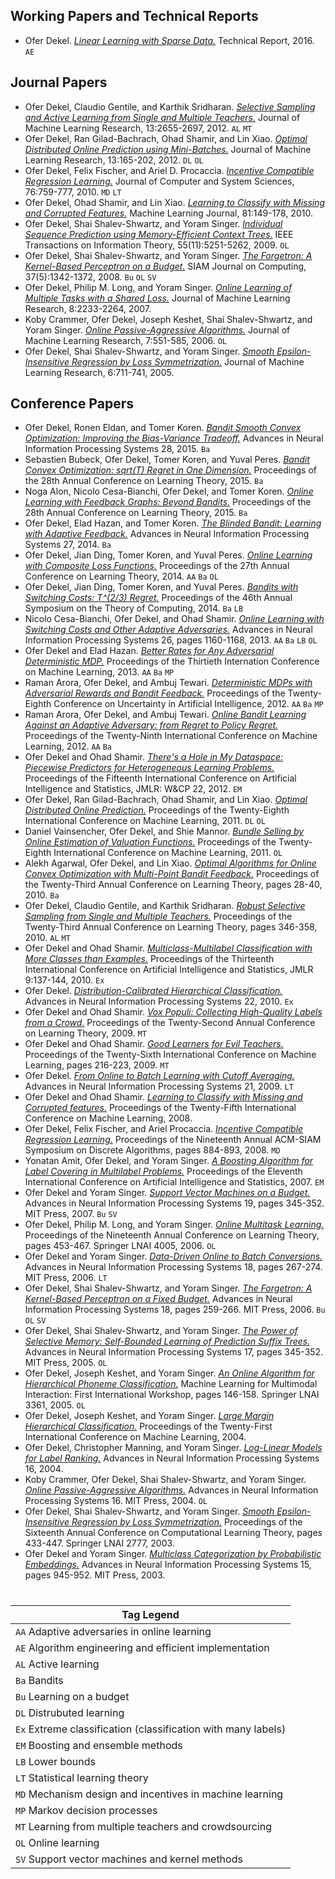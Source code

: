 ## Working Papers and Technical Reports
* Ofer Dekel. [*Linear Learning with Sparse Data.*](pdf/2016Dekel.pdf) Technical Report, 2016. `AE`

## Journal Papers
* Ofer Dekel, Claudio Gentile, and Karthik Sridharan. [*Selective Sampling and Active Learning from Single and Multiple Teachers.*](pdf/2012DekelGeSr.pdf) Journal of Machine Learning Research, 13:2655-2697, 2012. `AL` `MT`
* Ofer Dekel, Ran Gilad-Bachrach, Ohad Shamir, and Lin Xiao. [*Optimal Distributed Online Prediction using Mini-Batches.*](pdf/2012DekelGiShXi.pdf) Journal of Machine Learning Research, 13:165-202, 2012. `DL` `OL`
* Ofer Dekel, Felix Fischer, and Ariel D. Procaccia. [*Incentive Compatible Regression Learning.*](pdf/2010DekelFiPr.pdf) Journal of Computer and System Sciences, 76:759-777, 2010. `MD` `LT`
* Ofer Dekel, Ohad Shamir, and Lin Xiao. [*Learning to Classify with Missing and Corrupted Features.*](pdf/2010DekelShXi.pdf) Machine Learning Journal, 81:149-178, 2010. 
* Ofer Dekel, Shai Shalev-Shwartz, and Yoram Singer. [*Individual Sequence Prediction using Memory-Efficient Context Trees.*](pdf/2009DekelShSi.pdf) IEEE Transactions on Information Theory, 55(11):5251-5262, 2009. `OL`
* Ofer Dekel, Shai Shalev-Shwartz, and Yoram Singer. [*The Forgetron: A Kernel-Based Perceptron on a Budget.*](pdf/2008DekelShSi.pdf) SIAM Journal on Computing, 37(5):1342-1372, 2008. `Bu` `OL` `SV`
* Ofer Dekel, Philip M. Long, and Yoram Singer. [*Online Learning of Multiple Tasks with a Shared Loss.*](pdf/2007DekelLoSi.pdf) Journal of Machine Learning Research, 8:2233-2264, 2007. 
* Koby Crammer, Ofer Dekel, Joseph Keshet, Shai Shalev-Shwartz, and Yoram Singer. [*Online Passive-Aggressive Algorithms.*](pdf/2006CrammerDeKeShSi.pdf) Journal of Machine Learning Research, 7:551-585, 2006. `OL`
* Ofer Dekel, Shai Shalev-Shwartz, and Yoram Singer. [*Smooth Epsilon-Insensitive Regression by Loss Symmetrization.*](pdf/2005DekelShSi.pdf) Journal of Machine Learning Research, 6:711-741, 2005.

## Conference Papers
* Ofer Dekel, Ronen Eldan, and Tomer Koren. [*Bandit Smooth Convex Optimization: Improving the Bias-Variance Tradeoff.*](pdf/2015DekelElKo.pdf) Advances in Neural Information Processing Systems 28, 2015. `Ba`
* Sebastien Bubeck, Ofer Dekel, Tomer Koren, and Yuval Peres. [*Bandit Convex Optimization: sqrt(T) Regret in One Dimension.*](pdf/2015BubeckDeKoPe.pdf) Proceedings of the 28th Annual Conference on Learning Theory, 2015. `Ba`
* Noga Alon, Nicolo Cesa-Bianchi, Ofer Dekel, and Tomer Koren. [*Online Learning with Feedback Graphs: Beyond Bandits.*](pdf/2015AlonCeDeKo.pdf) Proceedings of the 28th Annual Conference on Learning Theory, 2015. `Ba`
* Ofer Dekel, Elad Hazan, and Tomer Koren. [*The Blinded Bandit: Learning with Adaptive Feedback.*](pdf/2014DekelHaKo.pdf) Advances in Neural Information Processing Systems 27, 2014. `Ba`
* Ofer Dekel, Jian Ding, Tomer Koren, and Yuval Peres. [*Online Learning with Composite Loss Functions.*](pdf/2014bDekelDiKoPe.pdf) Proceedings of the 27th Annual Conference on Learning Theory, 2014. `AA` `Ba` `OL`
* Ofer Dekel, Jian Ding, Tomer Koren, and Yuval Peres. [*Bandits with Switching Costs: T^(2/3) Regret.*](pdf/2014DekelDiKoPe.pdf) Proceedings of the 46th Annual Symposium on the Theory of Computing, 2014. `Ba` `LB`
* Nicolo Cesa-Bianchi, Ofer Dekel, and Ohad Shamir. [*Online Learning with Switching Costs and Other Adaptive Adversaries.*](pdf/2013CesaBianchiDeSh.pdf) Advances in Neural Information Processing Systems 26, pages 1160-1168, 2013. `AA` `Ba` `LB` `OL`
* Ofer Dekel and Elad Hazan. [*Better Rates for Any Adversarial Deterministic MDP.*](pdf/2013DekelHa.pdf) Proceedings of the Thirtieth Internation Conference on Machine Learning, 2013. `AA` `Ba` `MP`
* Raman Arora, Ofer Dekel, and Ambuj Tewari. [*Deterministic MDPs with Adversarial Rewards and Bandit Feedback.*](pdf/2012bAroraDeTe.pdf) Proceedings of the Twenty-Eighth Conference on Uncertainty in Artificial Intelligence, 2012. `AA` `Ba` `MP`
* Raman Arora, Ofer Dekel, and Ambuj Tewari. [*Online Bandit Learning Against an Adaptive Adversary: from Regret to Policy Regret.*](pdf/2012AroraDeTe.pdf) Proceedings of the Twenty-Ninth International Conference on Machine Learning, 2012. `AA` `Ba`
* Ofer Dekel and Ohad Shamir. [*There's a Hole in My Dataspace: Piecewise Predictors for Heterogeneous Learning Problems.*](pdf/2012DekelSh.pdf) Proceedings of the Fifteenth International Conference on Artificial Intelligence and Statistics, JMLR: W&CP 22, 2012. `EM`
* Ofer Dekel, Ran Gilad-Bachrach, Ohad Shamir, and Lin Xiao. [*Optimal Distributed Online Prediction.*](pdf/2011DekelGiShXi.pdf) Proceedings of the Twenty-Eighth International Conference on Machine Learning, 2011. `DL` `OL`
* Daniel Vainsencher, Ofer Dekel, and Shie Mannor. [*Bundle Selling by Online Estimation of Valuation Functions.*](pdf/2011VainsencherDeMa.pdf) Proceedings of the Twenty-Eighth International Conference on Machine Learning, 2011. `OL`
* Alekh Agarwal, Ofer Dekel, and Lin Xiao. [*Optimal Algorithms for Online Convex Optimization with Multi-Point Bandit Feedback.*](pdf/2010AgarwalDeXi.pdf) Proceedings of the Twenty-Third Annual Conference on Learning Theory, pages 28-40, 2010. `Ba`
* Ofer Dekel, Claudio Gentile, and Karthik Sridharan. [*Robust Selective Sampling from Single and Multiple Teachers.*](pdf/2010DekelGeSr.pdf) Proceedings of the Twenty-Third Annual Conference on Learning Theory, pages 346-358, 2010. `AL` `MT`
* Ofer Dekel and Ohad Shamir. [*Multiclass-Multilabel Classification with More Classes than Examples.*](pdf/2010DekelSh.pdf) Proceedings of the Thirteenth International Conference on Artificial Intelligence and Statistics, JMLR 9:137-144, 2010. `Ex`
* Ofer Dekel. [*Distribution-Calibrated Hierarchical Classification.*](pdf/2010Dekel.pdf) Advances in Neural Information Processing Systems 22, 2010. `Ex`
* Ofer Dekel and Ohad Shamir. [*Vox Populi: Collecting High-Quality Labels from a Crowd.*](pdf/2009bDekelSh.pdf) Proceedings of the Twenty-Second Annual Conference on Learning Theory, 2009. `MT`
* Ofer Dekel and Ohad Shamir. [*Good Learners for Evil Teachers.*](pdf/2009aDekelSh.pdf) Proceedings of the Twenty-Sixth International Conference on Machine Learning, pages 216-223, 2009. `MT`
* Ofer Dekel. [*From Online to Batch Learning with Cutoff Averaging.*](pdf/2009Dekel.pdf) Advances in Neural Information Processing Systems 21, 2009. `LT`
* Ofer Dekel and Ohad Shamir. [*Learning to Classify with Missing and Corrupted features.*](pdf/2008DekelSh.pdf) Proceedings of the Twenty-Fifth International Conference on Machine Learning, 2008.
* Ofer Dekel, Felix Fischer, and Ariel Procaccia. [*Incentive Compatible Regression Learning.*](pdf/2008DekelFiPr.pdf) Proceedings of the Nineteenth Annual ACM-SIAM Symposium on Discrete Algorithms, pages 884-893, 2008. `MD`
* Yonatan Amit, Ofer Dekel, and Yoram Singer. [*A Boosting Algorithm for Label Covering in Multilabel Problems.*](pdf/2007AmitDeSi.pdf) Proceedings of the Eleventh International Conference on Artificial Intelligence and Statistics, 2007. `EM`
* Ofer Dekel and Yoram Singer. [*Support Vector Machines on a Budget.*](pdf/2007DekelSi.pdf) Advances in Neural Information Processing Systems 19, pages 345-352. MIT Press, 2007. `Bu` `SV`
* Ofer Dekel, Philip M. Long, and Yoram Singer. [*Online Multitask Learning.*](pdf/2006DekelLoSi.pdf) Proceedings of the Nineteenth Annual Conference on Learning Theory, pages 453-467. Springer LNAI 4005, 2006. `OL`
* Ofer Dekel and Yoram Singer. [*Data-Driven Online to Batch Conversions.*](pdf/2006DekelSi.pdf) Advances in Neural Information Processing Systems 18, pages 267-274. MIT Press, 2006. `LT`
* Ofer Dekel, Shai Shalev-Shwartz, and Yoram Singer. [*The Forgetron: A Kernel-Based Perceptron on a Fixed Budget.*](pdf/2006DekelShSi.pdf) Advances in Neural Information Processing Systems 18, pages 259-266. MIT Press, 2006. `Bu` `OL` `SV`
* Ofer Dekel, Shai Shalev-Shwartz, and Yoram Singer. [*The Power of Selective Memory: Self-Bounded Learning of Prediction Suffix Trees.*](pdf/2005aDekelShSi.pdf) Advances in Neural Information Processing Systems 17, pages 345-352. MIT Press, 2005. `OL`
* Ofer Dekel, Joseph Keshet, and Yoram Singer. [*An Online Algorithm for Hierarchical Phoneme Classification.*](pdf/2005DekelKeSi.pdf) Machine Learning for Multimodal Interaction: First International Workshop, pages 146-158. Springer LNAI 3361, 2005. `OL`
* Ofer Dekel, Joseph Keshet, and Yoram Singer. [*Large Margin Hierarchical Classification.*](pdf/2004DekelKeSi.pdf) Proceedings of the Twenty-First International Conference on Machine Learning, 2004.
* Ofer Dekel, Christopher Manning, and Yoram Singer. [*Log-Linear Models for Label Ranking.*](pdf/2004DekelMaSi.pdf) Advances in Neural Information Processing Systems 16, 2004.
* Koby Crammer, Ofer Dekel, Shai Shalev-Shwartz, and Yoram Singer. [*Online Passive-Aggressive Algorithms.*](pdf/2004CrammerDeShSi.pdf) Advances in Neural Information Processing Systems 16. MIT Press, 2004. `OL`
* Ofer Dekel, Shai Shalev-Shwartz, and Yoram Singer. [*Smooth Epsilon-Insensitive Regression by Loss Symmetrization.*](pdf/2003DekelShSi.pdf) Proceedings of the Sixteenth Annual Conference on Computational Learning Theory, pages 433-447. Springer LNAI 2777, 2003.
* Ofer Dekel and Yoram Singer. [*Multiclass Categorization by Probabilistic Embeddings.*](pdf/2003DekelSi.pdf) Advances in Neural Information Processing Systems 15, pages 945-952. MIT Press, 2003.

#
	
| Tag Legend
|-
| `AA` Adaptive adversaries in online learning 
| `AE` Algorithm engineering and efficient implementation
| `AL` Active learning
| `Ba` Bandits
| `Bu` Learning on a budget
| `DL` Distrubuted learning
| `Ex` Extreme classification (classification with many labels)
| `EM` Boosting and ensemble methods
| `LB` Lower bounds 
| `LT` Statistical learning theory
| `MD` Mechanism design and incentives in machine learning
| `MP` Markov decision processes
| `MT` Learning from multiple teachers and crowdsourcing
| `OL` Online learning
| `SV` Support vector machines and kernel methods
